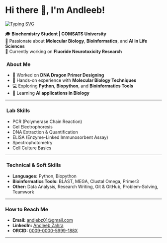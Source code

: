
# Hi there 👋, I'm Andleeb!

[![Typing SVG](https://readme-typing-svg.herokuapp.com?size=22&color=F72D4E&lines=Biochemist+;Passionate+about+Genomics;Primer+Designer;Bioinformatics+Learner;AI+for+Life+Sciences;Python+%26+Biopython+Explorer)](https://git.io/typing-svg)


🎓 **Biochemistry Student | COMSATS University**  
🔬 Passionate about **Molecular Biology**, **Bioinformatics**, and **AI in Life Sciences**  
🧪 Currently working on **Fluoride Neurotoxicity Research**  


### ​ **About Me**
- 🔭 Worked on **DNA Dragon Primer Designing**
- 🧪 Hands-on experience with **Molecular Biology Techniques**
- 💻 Exploring **Python**, **Biopython**, and **Bioinformatics Tools**
- 🌱 Learning **AI applications in Biology**

---

### ​ **Lab Skills**
- PCR (Polymerase Chain Reaction)  
- Gel Electrophoresis  
- DNA Extraction & Quantification  
- ELISA (Enzyme-Linked Immunosorbent Assay)  
- Spectrophotometry  
- Cell Culture Basics  

---

### ​ **Technical & Soft Skills**
- **Languages:** Python, Biopython  
- **Bioinformatics Tools:** BLAST, MEGA, Clustal Omega, Primer3  
- **Other:** Data Analysis, Research Writing, Git & GitHub, Problem-Solving, Teamwork  

---


###  **How to Reach Me**
- **Email:** [andlebz01@gmail.com](mailto:andlebz01@gmail.com)  
- **LinkedIn:** [Andleeb Zahra](https://www.linkedin.com/in/andleeb-zahra-b431a7294)  
- **ORCID:** [0009-0000-5999-188X](https://orcid.org/0009-0000-5999-188X)  

---

